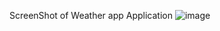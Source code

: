 ScreenShot of Weather app Application
![image](https://github.com/user-attachments/assets/5903d938-76f0-4dad-83f2-b2d51fdcc0d3)

